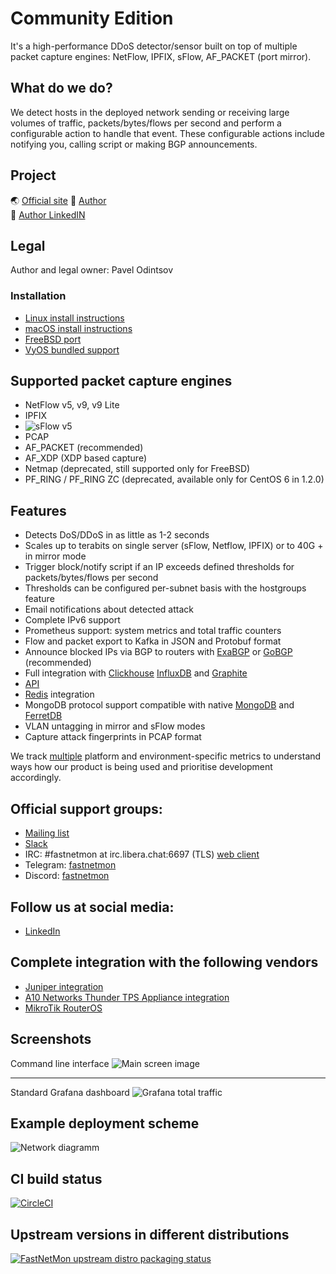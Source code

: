 Community Edition
===========
It's a high-performance DDoS detector/sensor built on top of multiple packet capture engines: NetFlow, IPFIX, sFlow, AF_PACKET (port mirror).

What do we do?
--------------
We detect hosts in the deployed network sending or receiving large volumes of traffic, packets/bytes/flows per second and
perform a configurable action to handle that event. These configurable actions include notifying you, calling script or making BGP announcements. 

Project 
-------
🌏️ [Official site](https://github.com/pavel-odintsov/fastnetmon)
🌟️ [Author](https://pavel-odintsov.com/)  
📜️ [Author LinkedIN](https://www.linkedin.com/in/podintsov/)  

Legal
--------------

Author and legal owner: Pavel Odintsov 


### Installation
- [Linux install instructions](https://github.com/pavel-odintsov/fastnetmon/wiki/Install)
- [macOS install instructions](https://formulae.brew.sh/formula/fastnetmon)
- [FreeBSD port](https://www.freshports.org/net-mgmt/fastnetmon/)
- [VyOS bundled support](https://vyos.io/)

Supported packet capture engines
--------------------------------
- NetFlow v5, v9, v9 Lite
- IPFIX
- ![sFlow](http://sflow.org/images/sflowlogo.gif) v5
- PCAP
- AF_PACKET (recommended)
- AF_XDP (XDP based capture)
- Netmap (deprecated, still supported only for FreeBSD)
- PF_RING / PF_RING ZC (deprecated, available only for CentOS 6 in 1.2.0)

Features
--------
- Detects DoS/DDoS in as little as 1-2 seconds
- Scales up to terabits on single server (sFlow, Netflow, IPFIX) or to 40G + in mirror mode
- Trigger block/notify script if an IP exceeds defined thresholds for packets/bytes/flows per second
- Thresholds can be configured per-subnet basis with the hostgroups feature
- Email notifications about detected attack
- Complete IPv6 support
- Prometheus support: system metrics and total traffic counters
- Flow and packet export to Kafka in JSON and Protobuf format
- Announce blocked IPs via BGP to routers with [ExaBGP](https://github.com/pavel-odintsov/fastnetmon/blob/5b960f76d6bf3dca2c80ef13a3776dfa544fb897/src/fastnetmon.conf#L227) or [GoBGP](https://github.com/pavel-odintsov/fastnetmon/blob/5b960f76d6bf3dca2c80ef13a3776dfa544fb897/src/fastnetmon.conf#L249) (recommended)
- Full integration with [Clickhouse](https://github.com/pavel-odintsov/fastnetmon/blob/7f0ad9c6cd2db3856607aeed04b5e8125fad3124/src/fastnetmon.conf#L287) [InfluxDB](https://github.com/pavel-odintsov/fastnetmon/blob/5b960f76d6bf3dca2c80ef13a3776dfa544fb897/src/fastnetmon.conf#L275) and [Graphite](https://github.com/pavel-odintsov/fastnetmon/blob/5b960f76d6bf3dca2c80ef13a3776dfa544fb897/src/fastnetmon.conf#L314)
- [API](https://github.com/pavel-odintsov/fastnetmon/blob/5b960f76d6bf3dca2c80ef13a3776dfa544fb897/src/fastnetmon.conf#L357)
- [Redis](https://github.com/pavel-odintsov/fastnetmon/blob/5b960f76d6bf3dca2c80ef13a3776dfa544fb897/src/fastnetmon.conf#L211) integration
- MongoDB protocol support compatible with native [MongoDB](https://github.com/pavel-odintsov/fastnetmon/blob/5b960f76d6bf3dca2c80ef13a3776dfa544fb897/src/fastnetmon.conf#L221) and [FerretDB](https://github.com/FerretDB/FerretDB)
- VLAN untagging in mirror and sFlow modes
- Capture attack fingerprints in PCAP format

We track [multiple](https://github.com/pavel-odintsov/fastnetmon/blob/5b960f76d6bf3dca2c80ef13a3776dfa544fb897/src/fastnetmon_logic.cpp#L3033) platform and environment-specific metrics to understand ways how our product is being used and prioritise development accordingly. 

Official support groups:
-------
- [Mailing list](https://groups.google.com/g/fastnetmon)
- [Slack](https://join.slack.com/t/fastnetmon/shared_invite/zt-1i2cutd07-qEafHVoJvAOV5ODlHFsLoQ)
- IRC: #fastnetmon at irc.libera.chat:6697 (TLS) [web client](https://web.libera.chat/?channels=#fastnetmon)
- Telegram: [fastnetmon](https://t.me/fastnetmon)
- Discord: [fastnetmon](https://discord.gg/Q4h9AUqFng)

Follow us at social media:
-------
- [LinkedIn](https://www.linkedin.com/in/podintsov/)

Complete integration with the following vendors
--------------------------------
- [Juniper integration](src/juniper_plugin)
- [A10 Networks Thunder TPS Appliance integration](src/a10_plugin)
- [MikroTik RouterOS](src/mikrotik_plugin)


Screenshots
------------
Command line interface
![Main screen image](docs/images/fastnetmon_screen.png)

------------
Standard Grafana dashboard
![Grafana total traffic](docs/images/grafana_total.png)

Example deployment scheme
--------------

![Network diagramm](docs/images/deploy.png)


CI build status
--------------
[![CircleCI](https://circleci.com/gh/pavel-odintsov/fastnetmon/tree/master.svg?style=svg)](https://circleci.com/gh/pavel-odintsov/fastnetmon/tree/master)

Upstream versions in different distributions
--------------

[![FastNetMon upstream distro packaging status](https://repology.org/badge/vertical-allrepos/fastnetmon.svg)](https://repology.org/project/fastnetmon/versions) 
